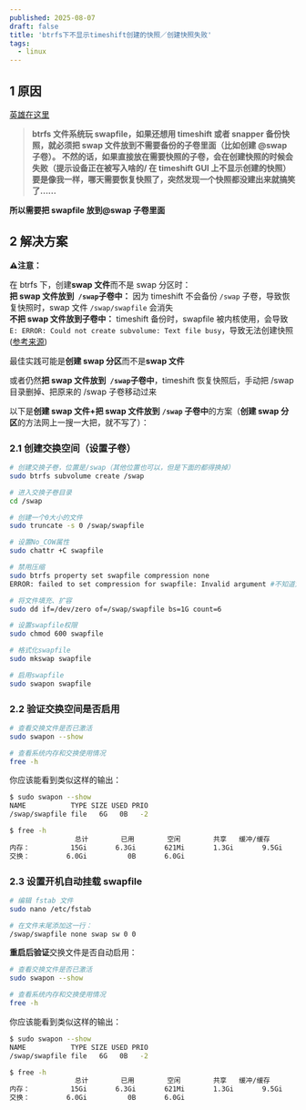 ```yaml
---
published: 2025-08-07
draft: false
title: 'btrfs下不显示timeshift创建的快照／创建快照失败'
tags:
  - linux
---
```



## 1 原因

[英雄在这里](https://bbs.deepin.org/zh/post/270814)

> **btrfs 文件系统玩 swapfile，如果还想用 timeshift 或者 snapper 备份快照，就必须把 swap 文件放到不需要备份的子卷里面（比如创建 @swap 子卷）。
> 不然的话，如果直接放在需要快照的子卷，会在创建快照的时候会失败（提示设备正在被写入啥的/ 在 timeshift GUI 上不显示创建的快照）
> 要是像我一样，哪天需要恢复快照了，突然发现一个快照都没建出来就搞笑了......**

**所以需要把 swapfile 放到@swap 子卷里面**

## 2 解决方案

 **⚠️注意：**

在 btrfs 下，创建**swap 文件**而不是 swap 分区时：  
**把 swap 文件放到**​ **​ `/swap` ​**​**子卷中：**  因为 timeshift 不会备份 `/swap` 子卷，导致恢复快照时，swap 文件 `/swap/swapfile` 会消失  
**不把 swap 文件放到子卷中：**  timeshift 备份时，swapfile 被内核使用，会导致 `E: ERROR: Could not create subvolume: Text file busy`，导致无法创建快照 ([参考来源](https://forum.archlinuxcn.org/t/topic/14276))

最佳实践可能是**创建 swap 分区**而不是**swap 文件**

或者仍然**把 swap 文件放到**​ **​ `/swap` ​**​**子卷中**，timeshift 恢复快照后，手动把 /swap 目录删掉、把原来的 /swap 子卷移动过来

以下是**创建 swap 文件+把 swap 文件放到**​ **​ `/swap` ​**​**子卷中**的方案（**创建 swap 分区**的方法网上一搜一大把，就不写了）：

### 2.1 创建交换空间（设置子卷）

```bash
# 创建交换子卷，位置是/swap（其他位置也可以，但是下面的都得换掉）
sudo btrfs subvolume create /swap

# 进入交换子卷目录
cd /swap

# 创建一个0大小的文件
sudo truncate -s 0 /swap/swapfile

# 设置No_COW属性
sudo chattr +C swapfile

# 禁用压缩
sudo btrfs property set swapfile compression none
ERROR: failed to set compression for swapfile: Invalid argument #不知道为什么，不过不影响

# 将文件填充、扩容
sudo dd if=/dev/zero of=/swap/swapfile bs=1G count=6

# 设置swapfile权限
sudo chmod 600 swapfile

# 格式化swapfile
sudo mkswap swapfile

# 启用swapfile
sudo swapon swapfile
```

### 2.2 验证交换空间是否启用

```bash
# 查看交换文件是否已激活
sudo swapon --show

# 查看系统内存和交换使用情况
free -h
```

你应该能看到类似这样的输出：

```bash
$ sudo swapon --show
NAME           TYPE SIZE USED PRIO
/swap/swapfile file   6G   0B   -2

$ free -h
                总计        已用        空闲        共享   缓冲/缓存        可用
内存：          15Gi       6.3Gi       621Mi       1.3Gi       9.5Gi       9.0Gi
交换：         6.0Gi          0B       6.0Gi   
```

### 2.3 设置开机自动挂载 swapfile

```bash
# 编辑 fstab 文件
sudo nano /etc/fstab

# 在文件末尾添加这一行：
/swap/swapfile none swap sw 0 0
```

**重启后验证**交换文件是否自动启用：

```bash
# 查看交换文件是否已激活
sudo swapon --show

# 查看系统内存和交换使用情况
free -h
```

你应该能看到类似这样的输出：

```bash
$ sudo swapon --show
NAME           TYPE SIZE USED PRIO
/swap/swapfile file   6G   0B   -2

$ free -h
                总计        已用        空闲        共享   缓冲/缓存        可用
内存：          15Gi       6.3Gi       621Mi       1.3Gi       9.5Gi       9.0Gi
交换：         6.0Gi          0B       6.0Gi   
```

‍
